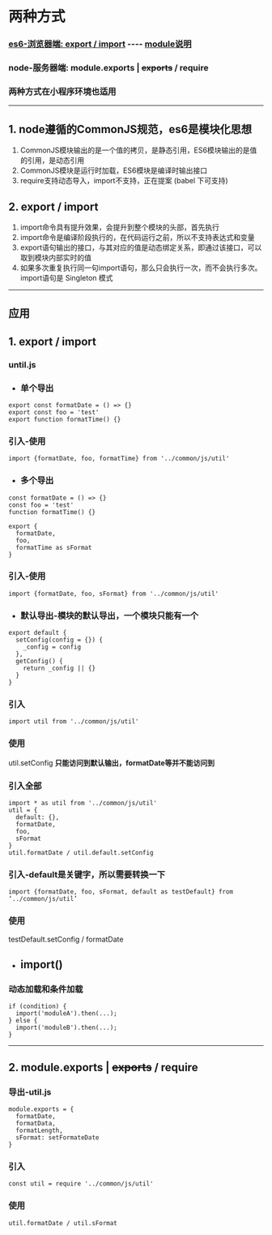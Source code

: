 # 两种方式
### [es6-浏览器端: export / import](https://2ality.com/2014/09/es6-modules-final.html) ---- [module说明](https://2ality.com/2014/09/es6-modules-final.html)
### node-服务器端: module.exports | ~~exports~~ / require

### 两种方式在小程序环境也适用
------

## 1. node遵循的CommonJS规范，es6是模块化思想
1. CommonJS模块输出的是一个值的拷贝，是静态引用，ES6模块输出的是值的引用，是动态引用
2. CommonJS模块是运行时加载，ES6模块是编译时输出接口
3. require支持动态导入，import不支持，正在提案 (babel 下可支持)

## 2. export / import
1. import命令具有提升效果，会提升到整个模块的头部，首先执行
2. import命令是编译阶段执行的，在代码运行之前，所以不支持表达式和变量
3. export语句输出的接口，与其对应的值是动态绑定关系，即通过该接口，可以取到模块内部实时的值
4. 如果多次重复执行同一句import语句，那么只会执行一次，而不会执行多次。import语句是 Singleton 模式

--------

## 应用

## 1. export / import
### until.js
- ### 单个导出
```
export const formatDate = () => {}
export const foo = 'test'
export function formatTime() {}
```
### 引入-使用
`import {formatDate, foo, formatTime} from '../common/js/util'`


- ### 多个导出
```
const formatDate = () => {}
const foo = 'test'
function formatTime() {}

export {
  formatDate,
  foo,
  formatTime as sFormat
}
```
### 引入-使用
`import {formatDate, foo, sFormat} from '../common/js/util'`


- ### 默认导出-模块的默认导出，一个模块只能有一个
```
export default {
  setConfig(config = {}) {
    _config = config
  },
  getConfig() {
    return _config || {}
  }
}
```
### 引入
`import util from '../common/js/util'`
### 使用
util.setConfig
**只能访问到默认输出，formatDate等并不能访问到**

### 引入全部
```
import * as util from '../common/js/util'
util = {
  default: {},
  formatDate,
  foo,
  sFormat
}
util.formatDate / util.default.setConfig
```

### 引入-default是关键字，所以需要转换一下
`import {formatDate, foo, sFormat, default as testDefault} from ‘../common/js/util’`
### 使用
testDefault.setConfig / formatDate


- ## import()
### 动态加载和条件加载
```
if (condition) {
  import('moduleA').then(...);
} else {
  import('moduleB').then(...);
}
```
--------

## 2. module.exports | ~~exports~~ / require  

### 导出-util.js
```
module.exports = {
  formatDate,
  formatData,
  formatLength,
  sFormat: setFormateDate
}
```
### 引入
`const util = require '../common/js/util'`
### 使用
`util.formatDate / util.sFormat`